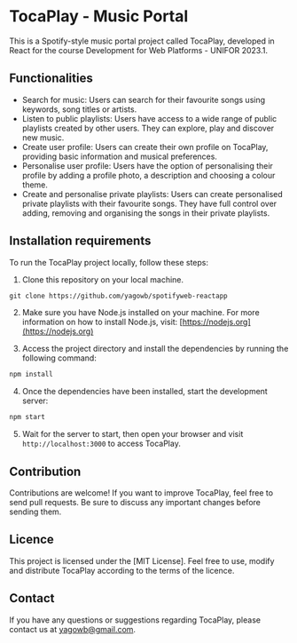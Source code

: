 # TocaPlay - Music Portal


This is a Spotify-style music portal project called TocaPlay, developed in React for the course Development for Web Platforms - UNIFOR 2023.1. 


## Functionalities 

- Search for music: Users can search for their favourite songs using keywords, song titles or artists.
- Listen to public playlists: Users have access to a wide range of public playlists created by other users. They can explore, play and discover new music.
- Create user profile: Users can create their own profile on TocaPlay, providing basic information and musical preferences.
- Personalise user profile: Users have the option of personalising their profile by adding a profile photo, a description and choosing a colour theme.
- Create and personalise private playlists: Users can create personalised private playlists with their favourite songs. They have full control over adding, removing and organising the songs in their private playlists.


## Installation requirements

To run the TocaPlay project locally, follow these steps:

1. Clone this repository on your local machine.
```markdown
git clone https://github.com/yagowb/spotifyweb-reactapp
```


2. Make sure you have Node.js installed on your machine. 
For more information on how to install Node.js, visit: [https://nodejs.org](https://nodejs.org)


3. Access the project directory and install the dependencies by running the following command:
```markdown
npm install
```


4. Once the dependencies have been installed, start the development server:
```markdown
npm start
```


5. Wait for the server to start, then open your browser and visit `http://localhost:3000` to access TocaPlay.

## Contribution

Contributions are welcome! If you want to improve TocaPlay, feel free to send pull requests. Be sure to discuss any important changes before sending them.

## Licence

This project is licensed under the [MIT License]. Feel free to use, modify and distribute TocaPlay according to the terms of the licence.

## Contact

If you have any questions or suggestions regarding TocaPlay, please contact us at yagowb@gmail.com.

